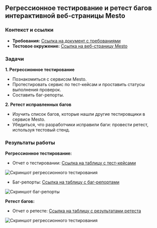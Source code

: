 ## Регрессионное тестирование и ретест багов интерактивной веб-страницы Mesto

### Контекст и ссылки
- **Требования:** [Ссылка на документ с требованиями](https://praktikum.notion.site/Mesto-9f2cfaa209734d1f8cfa0c0db3d3049f)
- **Тестовое окружение:** [Ссылка на веб-страницу Mesto](https://code.s3.yandex.net/qa/files/mesto/index.html)

### Задачи

**1. Регрессионное тестирование**
- Познакомиться с сервисом Mesto.
- Протестировать сервис по тест-кейсам и проставить статусы выполнения проверок.
- Составить баг-репорты.

**2. Ретест исправленных багов**
- Изучить список багов, которые нашли другие тестировщики в сервисе Mesto.
- Убедиться, что разработчики исправили баги: провести ретест, используя тестовый стенд.

### Результаты работы

**Регрессионное тестирование:**
- Отчет о тестировании: [Ссылка на таблицу с тест-кейсами](https://docs.google.com/spreadsheets/d/1_OcuRNXzstq7ExKyyf3qv_kx3yyqkHLg5KI26DGtYXg/edit?usp=sharing)

![Скриншот регрессионного тестирования](https://github.com/user-attachments/assets/ed99744d-2984-4751-83d5-b7737fbb1bb6)
  
- Баг-репорты: [Ссылка на таблицу с баг-репортами](https://docs.google.com/spreadsheets/d/1LF04HFwnH-_Ps77_V_3b-W0tfJC8j2pvooysPXErCuw/edit?usp=sharing)

![Скриншот баг-репорты](https://github.com/user-attachments/assets/a5f45455-256a-4e8d-b3b2-d336c6958836)

**Ретест багов:**

- Отчет о ретесте: [Ссылка на таблицу с результатами ретеста](https://docs.google.com/spreadsheets/d/1KfYjU0qdXB0yfwI9GqE_Iw0xNz45Ele9uw81dPnEzYE/edit?usp=sharing)
  
![Скриншот регрессионного тестирования](ссылка_на_скриншот_в_гитхабе)
